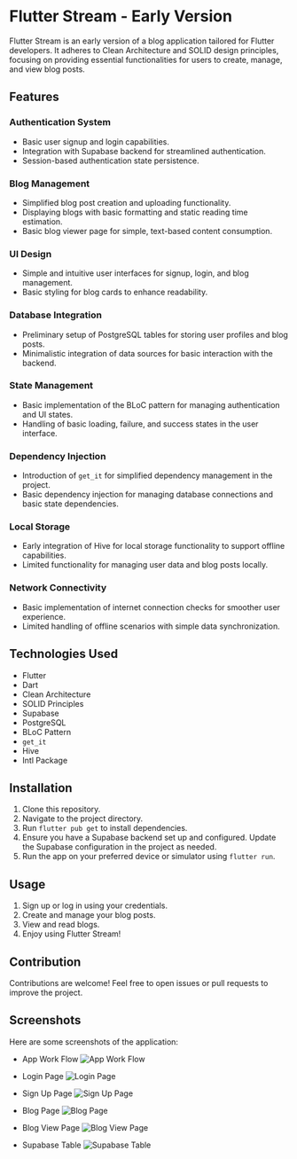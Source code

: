 # Flutter Stream - Early Version

Flutter Stream is an early version of a blog application tailored for Flutter developers. It adheres to Clean Architecture and SOLID design principles, focusing on providing essential functionalities for users to create, manage, and view blog posts.

## Features

### Authentication System

- Basic user signup and login capabilities.
- Integration with Supabase backend for streamlined authentication.
- Session-based authentication state persistence.

### Blog Management

- Simplified blog post creation and uploading functionality.
- Displaying blogs with basic formatting and static reading time estimation.
- Basic blog viewer page for simple, text-based content consumption.

### UI Design

- Simple and intuitive user interfaces for signup, login, and blog management.
- Basic styling for blog cards to enhance readability.

### Database Integration

- Preliminary setup of PostgreSQL tables for storing user profiles and blog posts.
- Minimalistic integration of data sources for basic interaction with the backend.

### State Management

- Basic implementation of the BLoC pattern for managing authentication and UI states.
- Handling of basic loading, failure, and success states in the user interface.

### Dependency Injection

- Introduction of `get_it` for simplified dependency management in the project.
- Basic dependency injection for managing database connections and basic state dependencies.

### Local Storage

- Early integration of Hive for local storage functionality to support offline capabilities.
- Limited functionality for managing user data and blog posts locally.

### Network Connectivity

- Basic implementation of internet connection checks for smoother user experience.
- Limited handling of offline scenarios with simple data synchronization.

## Technologies Used

- Flutter
- Dart
- Clean Architecture
- SOLID Principles
- Supabase
- PostgreSQL
- BLoC Pattern
- `get_it`
- Hive
- Intl Package

## Installation

1. Clone this repository.
2. Navigate to the project directory.
3. Run `flutter pub get` to install dependencies.
4. Ensure you have a Supabase backend set up and configured. Update the Supabase configuration in the project as needed.
5. Run the app on your preferred device or simulator using `flutter run`.

## Usage

1. Sign up or log in using your credentials.
2. Create and manage your blog posts.
3. View and read blogs.
4. Enjoy using Flutter Stream!

## Contribution

Contributions are welcome! Feel free to open issues or pull requests to improve the project.

## Screenshots

Here are some screenshots of the application:

- App Work Flow
![App Work Flow](https://github.com/Sharathk1999/Flutter-Stream/blob/main/images/Untitled-2024-03-09-1856.png)

- Login Page
![Login Page](https://github.com/Sharathk1999/Flutter-Stream/blob/main/images/login.png)

- Sign Up Page
![Sign Up Page](https://github.com/Sharathk1999/Flutter-Stream/blob/main/images/signup.png)

- Blog Page
![Blog Page](https://github.com/Sharathk1999/Flutter-Stream/blob/main/images/blog_page.png)

- Blog View Page
![Blog View Page](https://github.com/Sharathk1999/Flutter-Stream/blob/main/images/blog_view_page.png)

- Supabase Table
![Supabase Table](https://github.com/Sharathk1999/Flutter-Stream/blob/main/images/supabase.png)

